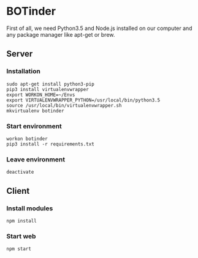 # BOTinder

First of all, we need Python3.5 and Node.js installed on our computer and any package manager like apt-get or brew.

## Server

### Installation
```[bash]
sudo apt-get install python3-pip
pip3 install virtualenvwrapper
export WORKON_HOME=~/Envs
export VIRTUALENVWRAPPER_PYTHON=/usr/local/bin/python3.5
source /usr/local/bin/virtualenvwrapper.sh
mkvirtualenv botinder
```

### Start environment
```[bash]
workon botinder
pip3 install -r requirements.txt
```

### Leave environment
```[bash]
deactivate
```

## Client

### Install modules
```[bash]
npm install
```

### Start web
```[bash]
npm start
```